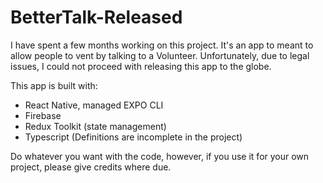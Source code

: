 # BetterTalk-Released

I have spent a few months working on this project. It's an app to meant to allow people to vent by talking to a Volunteer. Unfortunately, due to legal issues, I could not proceed with
releasing this app to the globe.

This app is built with:

- React Native, managed EXPO CLI
- Firebase
- Redux Toolkit (state management)
- Typescript (Definitions are incomplete in the project)

Do whatever you want with the code, however, if you use it for your own project, please give credits where due.

